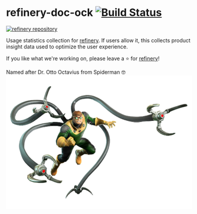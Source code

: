 # refinery-doc-ock [![Build Status](https://drone.dev.onetask.ai/api/badges/code-kern-ai/refinery-doc-ock/status.svg?ref=refs/heads/dev)](https://drone.dev.onetask.ai/code-kern-ai/refinery-doc-ock)
[![refinery repository](https://uploads-ssl.webflow.com/61e47fafb12bd56b40022a49/62c2f30f935f4d37dc864eeb_Kern%20refinery.png)](https://github.com/code-kern-ai/refinery)

Usage statistics collection for [refinery](https://github.com/code-kern-ai/refinery). If users allow it, this collects product insight data used to optimize the user experience.

If you like what we're working on, please leave a ⭐ for [refinery](https://github.com/code-kern-ai/refinery)!

Named after Dr. Otto Octavius from Spiderman 🤓
![Dr. Otto Octavius](doc-ock.jpeg)
